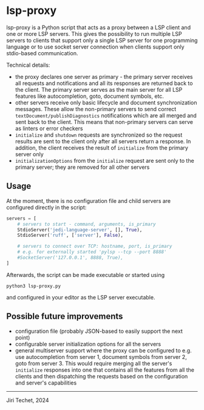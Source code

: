 lsp-proxy
=========

lsp-proxy is a Python script that acts as a proxy between a LSP client and
one or more LSP servers. This gives the possibility to run multiple LSP
servers to clients that support only a single LSP server for one programming
language or to use socket server connection when clients support only
stdio-based communication.

Technical details:
- the proxy declares one server as primary - the primary server receives all
  requests and notifications and all its responses are returned back to the
  client. The primary server serves as the main server for all LSP features like
  autocompletion, goto, document symbols, etc.
- other servers receive only basic lifecycle and document synchronization
  messages. These allow the non-primary servers to send correct
  `textDocument/publishDiagnostics` notifications which are all merged and
  sent back to the client. This means that non-primary servers can serve as
  linters or error checkers
- `initialize` and `shutdown` requests are synchronized so the request results
  are sent to the client only after all servers return a response. In addition,
  the client receives the result of `initialize` from the primary server only
- `initializationOptions` from the `initialize` request are sent only to the
  primary server; they are removed for all other servers

Usage
-----

At the moment, there is no configuration file and child servers are configured
directly in the script:
```python
servers = [
    # servers to start - command, arguments, is_primary
    StdioServer('jedi-language-server', [], True),
    StdioServer('ruff', ['server'], False),

    # servers to connect over TCP: hostname, port, is_primary
    # e.g. for externally started 'pylsp --tcp --port 8888'
    #SocketServer('127.0.0.1', 8888, True),
]
```
Afterwards, the script can be made executable or started using
```
python3 lsp-proxy.py
```
and configured in your editor as the LSP server executable.

Possible future improvements
----------------------------
- configuration file (probably JSON-based to easily support the next point)
- configurable server initialization options for all the servers
- general multiserver support where the proxy can be configured to e.g. use
  autocompletion from server 1, document symbols from server 2, goto
  from server 3. This would require merging all the server's `initialize`
  responses into one that contains all the features from all the clients and
  then dispatching the requests based on the configuration and server's
  capabilities

---

Jiri Techet, 2024
